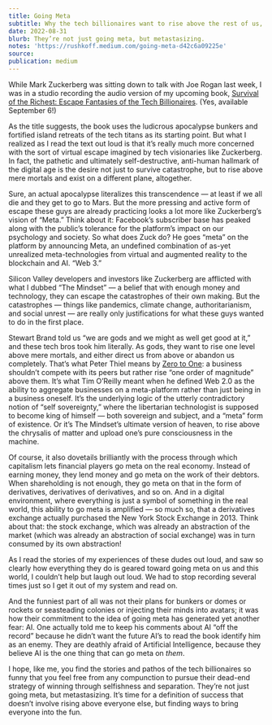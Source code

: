 ```yaml
---
title: Going Meta
subtitle: Why the tech billionaires want to rise above the rest of us, and why it’s so stupid you have to laugh
date: 2022-08-31
blurb: They’re not just going meta, but metastasizing.
notes: 'https://rushkoff.medium.com/going-meta-d42c6a09225e'
source:
publication: medium
---
```


While Mark Zuckerberg was sitting down to talk with Joe Rogan last week, I was in a studio recording the audio version of my upcoming book, [Survival of the Richest: Escape Fantasies of the Tech Billionaires](https://wwnorton.com/books/survival-of-the-richest/). (Yes, available September 6!)

As the title suggests, the book uses the ludicrous apocalypse bunkers and fortified island retreats of the tech titans as its starting point. But what I realized as I read the text out loud is that it’s really much more concerned with the sort of virtual escape imagined by tech visionaries like Zuckerberg. In fact, the pathetic and ultimately self-destructive, anti-human hallmark of the digital age is the desire not just to survive catastrophe, but to rise above mere mortals and exist on a different plane, altogether.

Sure, an actual apocalypse literalizes this transcendence — at least if we all die and they get to go to Mars. But the more pressing and active form of escape these guys are already practicing looks a lot more like Zuckerberg’s vision of “Meta.” Think about it: Facebook’s subscriber base has peaked along with the public’s tolerance for the platform’s impact on our psychology and society. So what does Zuck do? He goes “meta” on the platform by announcing Meta, an undefined combination of as-yet unrealized meta-technologies from virtual and augmented reality to the blockchain and AI. “Web 3.”

Silicon Valley developers and investors like Zuckerberg are afflicted with what I dubbed “The Mindset” — a belief that with enough money and technology, they can escape the catastrophes of their own making. But the catastrophes — things like pandemics, climate change, authoritarianism, and social unrest — are really only justifications for what these guys wanted to do in the first place.

Stewart Brand told us “we are gods and we might as well get good at it,” and these tech bros took him literally. As gods, they want to rise one level above mere mortals, and either direct us from above or abandon us completely. That’s what Peter Thiel means by [Zero to One](https://en.wikipedia.org/wiki/Zero_to_One): a business shouldn’t compete with its peers but rather rise “one order of magnitude” above them. It’s what Tim O’Reilly meant when he defined Web 2.0 as the ability to aggregate businesses on a meta-platform rather than just being in a business oneself. It’s the underlying logic of the utterly contradictory notion of “self sovereignty,” where the libertarian technologist is supposed to become king of himself — both sovereign and subject, and a “meta” form of existence. Or it’s The Mindset’s ultimate version of heaven, to rise above the chrysalis of matter and upload one’s pure consciousness in the machine.

Of course, it also dovetails brilliantly with the process through which capitalism lets financial players go meta on the real economy. Instead of earning money, they lend money and go meta on the work of their debtors. When shareholding is not enough, they go meta on that in the form of derivatives, derivatives of derivatives, and so on. And in a digital environment, where everything is just a symbol of something in the real world, this ability to go meta is amplified — so much so, that a derivatives exchange actually purchased the New York Stock Exchange in 2013. Think about that: the stock exchange, which was already an abstraction of the market (which was already an abstraction of social exchange) was in turn consumed by its own abstraction!

As I read the stories of my experiences of these dudes out loud, and saw so clearly how everything they do is geared toward going meta on us and this world, I couldn’t help but laugh out loud. We had to stop recording several times just so I get it out of my system and read on.

And the funniest part of all was not their plans for bunkers or domes or rockets or seasteading colonies or injecting their minds into avatars; it was how their commitment to the idea of going meta has generated yet another fear: AI. One actually told me to keep his comments about AI “off the record” because he didn’t want the future AI’s to read the book identify him as an enemy. They are deathly afraid of Artificial Intelligence, because they believe AI is the one thing that can go meta on _them_.

I hope, like me, you find the stories and pathos of the tech billionaires so funny that you feel free from any compunction to pursue their dead-end strategy of winning through selfishness and separation. They’re not just going meta, but metastasizing. It’s time for a definition of success that doesn’t involve rising above everyone else, but finding ways to bring everyone into the fun.

